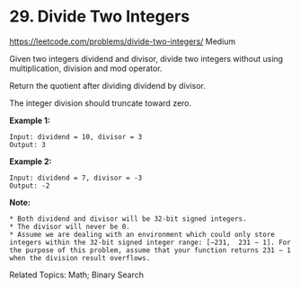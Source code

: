 # 29. Divide Two Integers
<https://leetcode.com/problems/divide-two-integers/>
Medium

Given two integers dividend and divisor, divide two integers without using multiplication, division and mod operator.

Return the quotient after dividing dividend by divisor.

The integer division should truncate toward zero.

**Example 1:**

    Input: dividend = 10, divisor = 3
    Output: 3

**Example 2:**

    Input: dividend = 7, divisor = -3
    Output: -2

**Note:**

    * Both dividend and divisor will be 32-bit signed integers.
    * The divisor will never be 0.
    * Assume we are dealing with an environment which could only store integers within the 32-bit signed integer range: [−231,  231 − 1]. For the purpose of this problem, assume that your function returns 231 − 1 when the division result overflows.

Related Topics: Math; Binary Search
